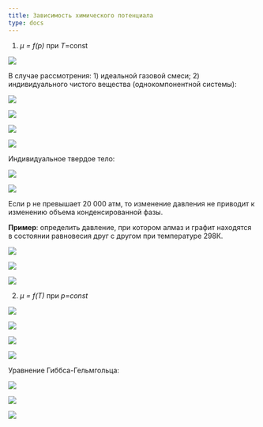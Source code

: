 ```yaml
---
title: Зависимость химического потенциала
type: docs
---
```



1) *μ = f(p)* при *T*=const

![](/images/zavisimost-himicheskogo-potenciala/1_clip_image001.png)

В случае рассмотрения: 1) идеальной газовой смеси; 2) индивидуального чистого вещества (однокомпонентной системы):

![](/images/zavisimost-himicheskogo-potenciala/1_clip_image001_0000.png)

![](/images/zavisimost-himicheskogo-potenciala/1_clip_image001_0001.png)

![](/images/zavisimost-himicheskogo-potenciala/1_clip_image001_0002.png)

![](/images/zavisimost-himicheskogo-potenciala/1_clip_image001_0003.png)

Индивидуальное твердое тело:

![](/images/zavisimost-himicheskogo-potenciala/1_clip_image001_0004.png)

![](/images/zavisimost-himicheskogo-potenciala/1_clip_image001_0005.png)

Если p не превышает 20 000 атм, то изменение давления не приводит к изменению объема конденсированной фазы.

**Пример**: определить давление, при котором алмаз и графит находятся в состоянии равновесия друг с другом при температуре 298К.

![](/images/zavisimost-himicheskogo-potenciala/1_clip_image001_0006.png)

![](/images/zavisimost-himicheskogo-potenciala/1_clip_image001_0007.png)

![](/images/zavisimost-himicheskogo-potenciala/1_clip_image001_0008.png)

2) *μ = f(T)* при *p=const*

![](/images/zavisimost-himicheskogo-potenciala/1_clip_image001_0009.png)

![](/images/zavisimost-himicheskogo-potenciala/1_clip_image001_0010.png)

![](/images/zavisimost-himicheskogo-potenciala/1_clip_image001_0011.png)

![](/images/zavisimost-himicheskogo-potenciala/1_clip_image001_0012.png)

Уравнение Гиббса-Гельмгольца:

![](/images/zavisimost-himicheskogo-potenciala/1_clip_image001_0013.png)

![](/images/zavisimost-himicheskogo-potenciala/1_clip_image001_0014.png)

![](/images/zavisimost-himicheskogo-potenciala/1_clip_image001_0015.png)

